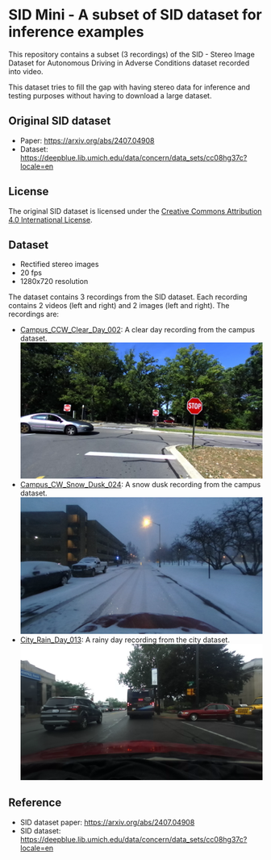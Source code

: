 # SID Mini - A subset of SID dataset for inference examples

This repository contains a subset (3 recordings) of the SID - Stereo Image Dataset for Autonomous Driving in Adverse Conditions dataset recorded into video. 

This dataset tries to fill the gap with having stereo data for inference and testing purposes without having to download a large dataset.

## Original SID dataset
 - Paper: https://arxiv.org/abs/2407.04908
 - Dataset: https://deepblue.lib.umich.edu/data/concern/data_sets/cc08hg37c?locale=en

## License
The original SID dataset is licensed under the [Creative Commons Attribution 4.0 International License](http://creativecommons.org/licenses/by/4.0/).

## Dataset
 - Rectified stereo images
 - 20 fps
 - 1280x720 resolution

The dataset contains 3 recordings from the SID dataset. Each recording contains 2 videos (left and right) and 2 images (left and right). The recordings are:
 - [Campus_CCW_Clear_Day_002](Campus_CCW_Clear_Day_002): A clear day recording from the campus dataset.
![left.png](Campus_CCW_Clear_Day_002%2Fleft.png)
 - [Campus_CW_Snow_Dusk_024](Campus_CW_Snow_Dusk_024): A snow dusk recording from the campus dataset.
![left.png](Campus_CW_Snow_Dusk_024%2Fleft.png)
 - [City_Rain_Day_013](City_Rain_Day_013): A rainy day recording from the city dataset.
![left.png](City_Rain_Day_013%2Fleft.png)

## Reference
- SID dataset paper: https://arxiv.org/abs/2407.04908
- SID dataset: https://deepblue.lib.umich.edu/data/concern/data_sets/cc08hg37c?locale=en